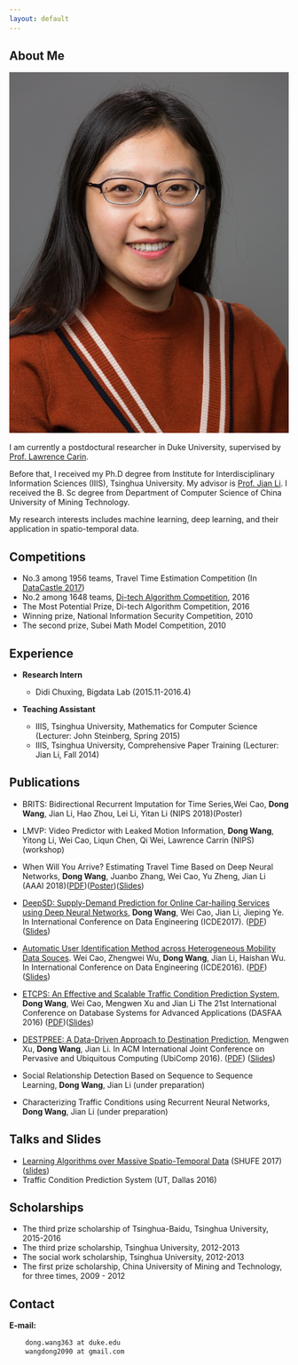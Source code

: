 ```yaml
---
layout: default
---
```


## About Me

<img class="profile-picture" src="dong-prof.jpeg">

I am currently a postdoctural researcher in Duke University, supervised by [Prof. Lawrence Carin](http://people.ee.duke.edu/~lcarin/).

Before that, I received my Ph.D degree from Institute for Interdisciplinary Information Sciences (IIIS), Tsinghua University. My advisor is [Prof. Jian Li](http://iiis.tsinghua.edu.cn/~jianli/). I received the B. Sc degree from Department of Computer Science of China University of Mining Technology.

My research interests includes machine learning, deep learning, and their application in spatio-temporal data.

## Competitions
* No.3 among 1956 teams, Travel Time Estimation Competition (In [DataCastle 2017](http://www.pkbigdata.com/common/cmpt/%E4%BA%A4%E9%80%9A%E7%BA%BF%E8%B7%AF%E9%80%9A%E8%BE%BE%E6%97%B6%E9%97%B4%E9%A2%84%E6%B5%8B_%E6%8E%92%E8%A1%8C%E6%A6%9C.html))
* No.2 among 1648 teams, [Di-tech Algorithm Competition](http://research.xiaojukeji.com/competition/main.action?competitionId=DiTech2016&&locale=en), 2016
* The Most Potential Prize, Di-tech Algorithm Competition, 2016
* Winning prize, National Information Security Competition, 2010
* The second prize, Subei Math Model Competition, 2010

## Experience
* **Research Intern**
	* Didi Chuxing, Bigdata Lab (2015.11-2016.4)

* **Teaching Assistant**
	* IIIS, Tsinghua University, Mathematics for Computer Science (Lecturer: John Steinberg, Spring 2015)
	* IIIS, Tsinghua University, Comprehensive Paper Training (Lecturer: Jian Li, Fall 2014)

## Publications
* BRITS: Bidirectional Recurrent Imputation for Time Series,Wei Cao, **Dong Wang**, Jian Li, Hao Zhou, Lei Li, Yitan Li (NIPS 2018)(Poster)

* LMVP: Video Predictor with Leaked Motion Information, **Dong Wang**, Yitong Li, Wei Cao, Liqun Chen, Qi Wei, Lawrence Carrin (NIPS)(workshop)

* When Will You Arrive? Estimating Travel Time Based on Deep Neural Networks, **Dong Wang**, Juanbo Zhang, Wei Cao, Yu Zheng, Jian Li (AAAI 2018)([PDF](./deepTTE.pdf))([Poster](./deeptte_poster.pdf))([Slides](./When_Will_You_Arrive_Estimating_Travel_Time_Based_on_Deep_Neural_Networks_Dong_Wang.pdf))

* [DeepSD: Supply-Demand Prediction for Online Car-hailing Services using Deep Neural Networks](http://iiis.tsinghua.edu.cn/~jianli/paper/ICDE17-deepsd.pdf), **Dong Wang**, Wei Cao, Jian Li, Jieping Ye. In International Conference on Data Engineering (ICDE2017). ([PDF](./DeepSD.pdf)) ([Slides](./talk_slides_deepsd.pdf))

* [Automatic User Identification Method across Heterogeneous Mobility Data Souces]( http://ieeexplore.ieee.org/document/7498306/). Wei Cao, Zhengwei Wu, **Dong Wang**, Jian Li, Haishan Wu. In International Conference on Data Engineering (ICDE2016). ([PDF](./Automatic.pdf))([Slides](./oral.pdf))

* [ETCPS: An Effective and Scalable Traffic Condition Prediction System](https://link.springer.com/chapter/10.1007/978-3-319-32049-6_26), **Dong Wang**, Wei Cao, Mengwen Xu and Jian Li The 21st International Conference on Database Systems for Advanced Applications (DASFAA 2016) ([PDF](./ETCPS.pdf))([Slides](./ETCPS-slides.pdf))

* [DESTPREE: A Data-Driven Approach to Destination Prediction](http://dl.acm.org/citation.cfm?id=2971664), Mengwen Xu, **Dong Wang**, Jian Li. In ACM International Joint Conference on Pervasive and Ubiquitous Computing (UbiComp 2016). ([PDF](./DESTPRE.pdf)) ([Slides](./ubicomp.pdf))

* Social Relationship Detection Based on Sequence to Sequence Learning, **Dong Wang**, Jian Li (under preparation)

* Characterizing Traffic Conditions using Recurrent Neural Networks, **Dong Wang**, Jian Li (under preparation)

## Talks and Slides
* [Learning Algorithms over Massive Spatio-Temporal Data](http://mp.weixin.qq.com/s/vQpDhqDPK6kaVTEC2E0t8A) (SHUFE 2017) ([slides](./talk_slides_wangdong.pdf))
* Traffic Condition Prediction System (UT, Dallas 2016)

## Scholarships
* The third prize scholarship of Tsinghua-Baidu, Tsinghua University, 2015-2016
* The third prize scholarship, Tsinghua University, 2012-2013
* The social work scholarship, Tsinghua University, 2012-2013
* The first prize scholarship, China University of Mining and Technology, for three times, 2009 - 2012

## Contact
    
**E-mail:**

```
    dong.wang363 at duke.edu
    wangdong2090 at gmail.com
```


